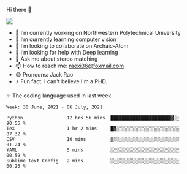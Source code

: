 Hi there 👋

![](https://github-readme-stats.vercel.app/api?username=Raohaocheng)

- 🔭 I’m currently working on Northwestern Polytechnical University
- 🌱 I’m currently learning computer vision
- 👯 I’m looking to collaborate on Archaic-Atom
- 🤔 I’m looking for help with Deep learning
- 💬 Ask me about stereo matching
- 📫 How to reach me: raoxi36@foxmail.com
- 😄 Pronouns: Jack Rao
- ⚡ Fun fact: I can't believe I'm a PHD.

✨ The coding language used in last week
<!--START_SECTION:waka-->
```text
Week: 30 June, 2021 - 06 July, 2021

Python                12 hrs 56 mins  ██████████████████████▓░░   90.55 % 
TeX                   1 hr 2 mins     █▓░░░░░░░░░░░░░░░░░░░░░░░   07.32 % 
CSV                   10 mins         ▒░░░░░░░░░░░░░░░░░░░░░░░░   01.24 % 
YAML                  5 mins          ░░░░░░░░░░░░░░░░░░░░░░░░░   00.59 % 
Sublime Text Config   2 mins          ░░░░░░░░░░░░░░░░░░░░░░░░░   00.26 % 
```
<!--END_SECTION:waka-->


